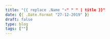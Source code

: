 ```yaml
---
title: "{{ replace .Name "-" " " | title }}"
date: {{ .Date.Format "27-12-2019" }}
draft: false
type: blog
tags: [""]
---
```

